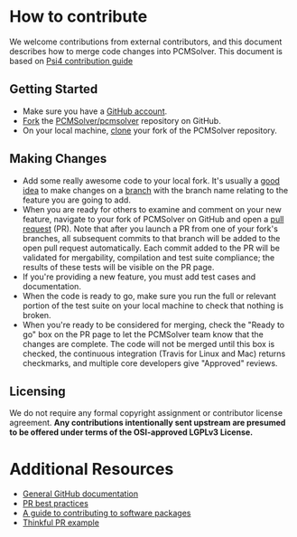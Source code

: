 # How to contribute

We welcome contributions from external contributors, and this document
describes how to merge code changes into PCMSolver.
This document is based on [Psi4 contribution guide](https://github.com/psi4/psi4/blob/master/.github/CONTRIBUTING.md)

## Getting Started

* Make sure you have a [GitHub account](https://github.com/signup/free).
* [Fork](https://help.github.com/articles/fork-a-repo/) the
  [PCMSolver/pcmsolver](https://github.com/PCMSolver/pcmsolver) repository on GitHub.
* On your local machine,
  [clone](https://help.github.com/articles/cloning-a-repository/) your fork of
  the PCMSolver repository.

## Making Changes

* Add some really awesome code to your local fork.  It's usually a [good
  idea](http://blog.jasonmeridth.com/posts/do-not-issue-pull-requests-from-your-master-branch/)
  to make changes on a
  [branch](https://help.github.com/articles/creating-and-deleting-branches-within-your-repository/)
  with the branch name relating to the feature you are going to add.
* When you are ready for others to examine and comment on your new feature,
  navigate to your fork of PCMSolver on GitHub and open a [pull
  request](https://help.github.com/articles/using-pull-requests/) (PR). Note that
  after you launch a PR from one of your fork's branches, all
  subsequent commits to that branch will be added to the open pull request
  automatically.  Each commit added to the PR will be validated for
  mergability, compilation and test suite compliance; the results of these tests
  will be visible on the PR page.
* If you're providing a new feature, you must add test cases and documentation.
* When the code is ready to go, make sure you run the full or relevant portion
  of the test suite on your local machine to check that nothing is broken.
* When you're ready to be considered for merging, check the "Ready to go" box
  on the PR page to let the PCMSolver team know that the changes are complete.
  The code will not be merged until this box is checked, the continuous
  integration (Travis for Linux and Mac) returns checkmarks, and multiple core
  developers give "Approved" reviews.

## Licensing

We do not require any formal copyright assignment or contributor license
agreement.
**Any contributions intentionally sent upstream are presumed to be offered under
terms of the OSI-approved LGPLv3 License.**

# Additional Resources

* [General GitHub documentation](https://help.github.com/)
* [PR best practices](http://codeinthehole.com/writing/pull-requests-and-other-good-practices-for-teams-using-github/)
* [A guide to contributing to software packages](http://www.contribution-guide.org)
* [Thinkful PR example](http://www.thinkful.com/learn/github-pull-request-tutorial/#Time-to-Submit-Your-First-PR)
